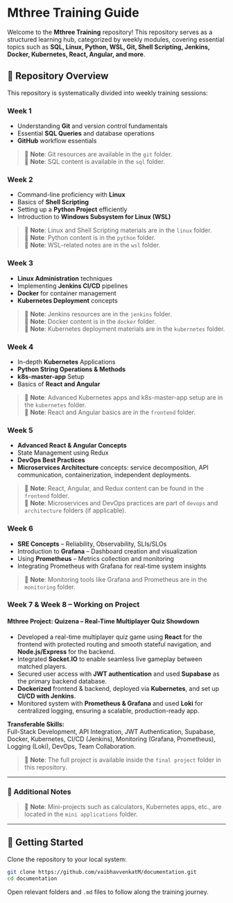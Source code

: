 # Mthree Training Guide

Welcome to the **Mthree Training** repository! This repository serves as a structured learning hub, categorized by weekly modules, covering essential topics such as **SQL, Linux, Python, WSL, Git, Shell Scripting, Jenkins, Docker, Kubernetes, React, Angular, and more**.

## 📁 Repository Overview
This repository is systematically divided into weekly training sessions:

### **Week 1**
- Understanding **Git** and version control fundamentals  
- Essential **SQL Queries** and database operations  
- **GitHub** workflow essentials  

> 📁 **Note**: Git resources are available in the `git` folder.  
> 📁 **Note**: SQL content is available in the `sql` folder.

### **Week 2**
- Command-line proficiency with **Linux**  
- Basics of **Shell Scripting**  
- Setting up a **Python Project** efficiently  
- Introduction to **Windows Subsystem for Linux (WSL)**  

> 📁 **Note**: Linux and Shell Scripting materials are in the `linux` folder.  
> 📁 **Note**: Python content is in the `python` folder.  
> 📁 **Note**: WSL-related notes are in the `wsl` folder.

### **Week 3**
- **Linux Administration** techniques  
- Implementing **Jenkins CI/CD** pipelines  
- **Docker** for container management  
- **Kubernetes Deployment** concepts  

> 📁 **Note**: Jenkins resources are in the `jenkins` folder.  
> 📁 **Note**: Docker content is in the `docker` folder.  
> 📁 **Note**: Kubernetes deployment materials are in the `kubernetes` folder.

### **Week 4**
- In-depth **Kubernetes** Applications  
- **Python String Operations & Methods**  
- **k8s-master-app** Setup  
- Basics of **React and Angular**

> 📁 **Note**: Advanced Kubernetes apps and k8s-master-app setup are in the `kubernetes` folder.  
> 📁 **Note**: React and Angular basics are in the `frontend` folder.

### **Week 5**
- **Advanced React & Angular Concepts**  
- State Management using Redux  
- **DevOps Best Practices**  
- **Microservices Architecture** concepts: service decomposition, API communication, containerization, independent deployments.

> 📁 **Note**: React, Angular, and Redux content can be found in the `frontend` folder.  
> 📁 **Note**: Microservices and DevOps practices are part of `devops` and `architecture` folders (if applicable).

### **Week 6**
- **SRE Concepts** – Reliability, Observability, SLIs/SLOs  
- Introduction to **Grafana** – Dashboard creation and visualization  
- Using **Prometheus** – Metrics collection and monitoring  
- Integrating Prometheus with Grafana for real-time system insights  

> 📁 **Note**: Monitoring tools like Grafana and Prometheus are in the `monitoring` folder.

### **Week 7 & Week 8** – Working on Project

#### **Mthree Project: Quizena – Real-Time Multiplayer Quiz Showdown**
- Developed a real-time multiplayer quiz game using **React** for the frontend with protected routing and smooth stateful navigation, and **Node.js/Express** for the backend.
- Integrated **Socket.IO** to enable seamless live gameplay between matched players.
- Secured user access with **JWT authentication** and used **Supabase** as the primary backend database.
- **Dockerized** frontend & backend, deployed via **Kubernetes**, and set up **CI/CD with Jenkins**.
- Monitored system with **Prometheus & Grafana** and used **Loki** for centralized logging, ensuring a scalable, production-ready app.

**Transferable Skills:**  
Full-Stack Development, API Integration, JWT Authentication, Supabase, Docker, Kubernetes, CI/CD (Jenkins), Monitoring (Grafana, Prometheus), Logging (Loki), DevOps, Team Collaboration.

> 📁 **Note**: The full project is available inside the `final project` folder in this repository.

---

### 🧩 Additional Notes

> 📁 **Note**: Mini-projects such as calculators, Kubernetes apps, etc., are located in the `mini applications` folder.

---

## 🚀 Getting Started

Clone the repository to your local system:
```sh
git clone https://github.com/vaibhavvenkatM/documentation.git
cd documentation
```

Open relevant folders and `.md` files to follow along the training journey.
